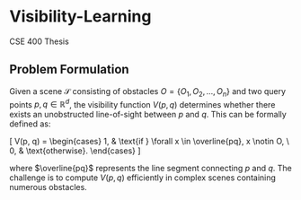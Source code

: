 # Visibility-Learning
CSE 400 Thesis

## Problem Formulation

Given a scene $\mathcal{S}$ consisting of obstacles $O = \{O_1, O_2, \dots, O_n\}$ and two query points $p, q \in \mathbb{R}^d$, the visibility function $V(p, q)$ determines whether there exists an unobstructed line-of-sight between $p$ and $q$. This can be formally defined as:

\[
V(p, q) =
\begin{cases} 
1, & \text{if } \forall x \in \overline{pq}, x \notin O, \\
0, & \text{otherwise}.
\end{cases}
\]

where $\overline{pq}$ represents the line segment connecting $p$ and $q$. The challenge is to compute $V(p, q)$ efficiently in complex scenes containing numerous obstacles.

